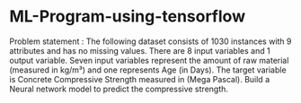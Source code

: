 # ML-Program-using-tensorflow

Problem statement :
The following dataset consists of 1030 instances with 9 attributes and has no missing values. There are 8 input variables and 1 output variable. Seven input variables represent the amount of raw material (measured in kg/m³) and one represents Age (in Days). The target variable is Concrete Compressive Strength measured in (Mega Pascal). Build a Neural network model to predict the compressive strength.

